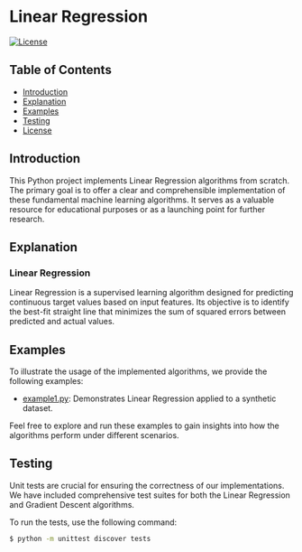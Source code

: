 # Linear Regression 

[![License](https://img.shields.io/badge/license-MIT-blue.svg)](https://opensource.org/licenses/MIT)

## Table of Contents

- [Introduction](#introduction)
- [Explanation](#explanation)
- [Examples](#examples)
- [Testing](#testing)
- [License](#license)

## Introduction

This Python project implements Linear Regression algorithms from scratch. The primary goal is to offer a clear and comprehensible implementation of these fundamental machine learning algorithms. It serves as a valuable resource for educational purposes or as a launching point for further research.

## Explanation

### Linear Regression

Linear Regression is a supervised learning algorithm designed for predicting continuous target values based on input features. Its objective is to identify the best-fit straight line that minimizes the sum of squared errors between predicted and actual values.

## Examples

To illustrate the usage of the implemented algorithms, we provide the following examples:

- [example1.py](examples/example1.py): Demonstrates Linear Regression applied to a synthetic dataset.

Feel free to explore and run these examples to gain insights into how the algorithms perform under different scenarios.

## Testing

Unit tests are crucial for ensuring the correctness of our implementations. We have included comprehensive test suites for both the Linear Regression and Gradient Descent algorithms.

To run the tests, use the following command:

```bash
$ python -m unittest discover tests

